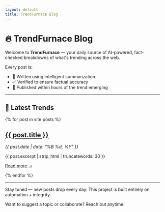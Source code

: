 ```yaml
---
layout: default
title: TrendFurnace Blog
---
```


# 🔥 TrendFurnace Blog

Welcome to **TrendFurnace** — your daily source of AI-powered, fact-checked breakdowns of what's trending across the web.

Every post is:

- 🧠 Written using intelligent summarization
- ✅ Verified to ensure factual accuracy
- 🚀 Published within hours of the trend emerging

---

## 📌 Latest Trends

<div class="post-list">
  {% for post in site.posts %}
  <div class="post-card">
    <h2><a href="{{ post.url | relative_url }}">{{ post.title }}</a></h2>
    <p><em>{{ post.date | date: "%B %d, %Y" }}</em></p>
    <p>{{ post.excerpt | strip_html | truncatewords: 30 }}</p>
    <p><a href="{{ post.url | relative_url }}">Read more →</a></p>
  </div>
  {% endfor %}
</div>

---

Stay tuned — new posts drop every day. This project is built entirely on automation + integrity.

Want to suggest a topic or collaborate? Reach out anytime!
